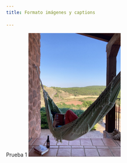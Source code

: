 ```yaml
---
title: Formato imágenes y captions

---
```


Prueba 1
<img src="https://github.com/JuditSastre/blog-copy/blob/master/assets/images/vacaciones.jpg?raw=true" alt="Snow" style="width:50%" class="align-center">
